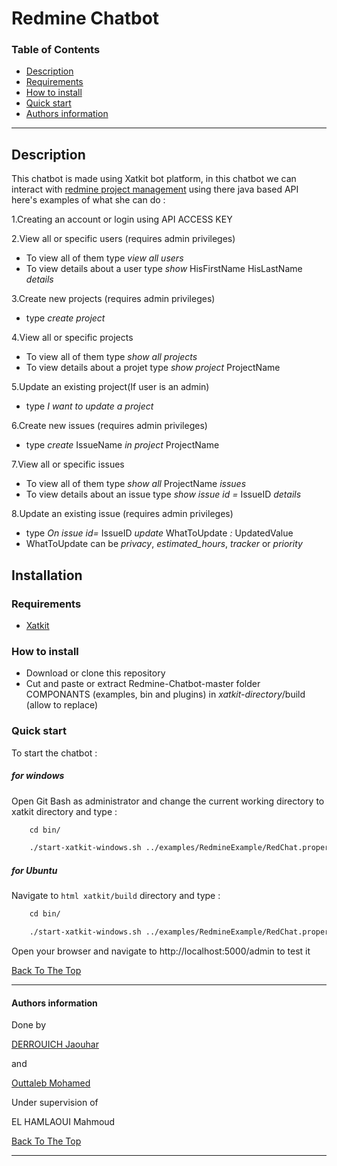 # Redmine Chatbot

### Table of Contents
 
- [Description](#description)
- [Requirements](#Requirements)
- [How to install](#How-to-install)
- [Quick start](#Quick-start)
- [Authors information](#Authors-information)

---

## Description

This chatbot is made using Xatkit bot platform, in this chatbot we can interact with [redmine project management](https://www.redmine.org/) using there java based API 
here's examples of what she can do :

1.Creating an account or login using API ACCESS KEY

2.View all or specific users (requires admin privileges)
+ To view all of them type *view all users*
+ To view details about a user type *show* HisFirstName HisLastName *details*

3.Create new projects (requires admin privileges)
+ type *create project*

4.View all or specific projects
+ To view all of them type *show all projects*
+ To view details about a projet type *show project* ProjectName

5.Update an existing project(If user is an admin)
+ type *I want to update a project*

6.Create new issues (requires admin privileges)
+ type *create* IssueName *in project* ProjectName

7.View all or specific issues
+ To view all of them type *show all* ProjectName *issues*
+ To view details about an issue type *show issue id =* IssueID *details*

8.Update an existing issue (requires admin privileges)
+ type *On issue id=* IssueID *update* WhatToUpdate *:* UpdatedValue
+ WhatToUpdate can be *privacy*, *estimated_hours*, *tracker* or *priority*

## Installation

### Requirements

+ [Xatkit](https://github.com/xatkit-bot-platform/xatkit/wiki/Build-Xatkit)


### How to install

+ Download or clone this repository 
+ Cut and paste or extract Redmine-Chatbot-master folder COMPONANTS (examples, bin and plugins) in *xatkit-directory*/build (allow to replace) 

### Quick start
To start the chatbot :
##### for windows 

Open Git Bash as administrator and change the current working directory to xatkit directory and type :

```html
    cd bin/

    ./start-xatkit-windows.sh ../examples/RedmineExample/RedChat.properties
```
##### for Ubuntu

Navigate to ```html xatkit/build``` directory and type :

```html
    cd bin/

    ./start-xatkit-windows.sh ../examples/RedmineExample/RedChat.properties
```


Open your browser and navigate to http://localhost:5000/admin to test it

[Back To The Top](#Redmine-Chatbot)

---
#### Authors information
Done by 

[DERROUICH Jaouhar ](https://www.facebook.com/jaouharderrouich/)

and

[Outtaleb Mohamed ](https://www.facebook.com/mohamed.naya/)

Under supervision of 

 EL HAMLAOUI Mahmoud
 
[Back To The Top](#Redmine-Chatbot)

___
